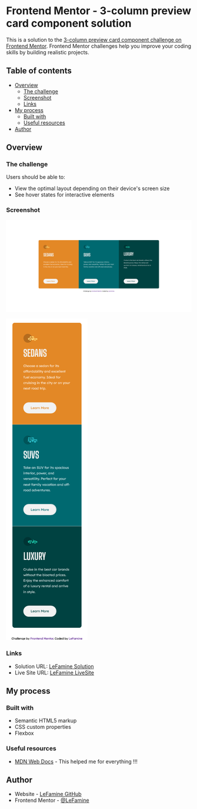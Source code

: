 # Frontend Mentor - 3-column preview card component solution

This is a solution to the [3-column preview card component challenge on Frontend Mentor](https://www.frontendmentor.io/challenges/3column-preview-card-component-pH92eAR2-). Frontend Mentor challenges help you improve your coding skills by building realistic projects. 

## Table of contents

- [Overview](#overview)
  - [The challenge](#the-challenge)
  - [Screenshot](#screenshot)
  - [Links](#links)
- [My process](#my-process)
  - [Built with](#built-with)
  - [Useful resources](#useful-resources)
- [Author](#author)

## Overview

### The challenge

Users should be able to:

- View the optimal layout depending on their device's screen size
- See hover states for interactive elements

### Screenshot

![](screenshot.png)

![](responsives.png)


### Links

- Solution URL: [LeFamine Solution](https://www.frontendmentor.io/solutions/htmlcss-vanilla-CtiPUgxOg)
- Live Site URL: [LeFamine LiveSite](https://3-column-frontend-mentor.vercel.app/)

## My process

### Built with

- Semantic HTML5 markup
- CSS custom properties
- Flexbox

### Useful resources

- [MDN Web Docs](https://developer.mozilla.org/fr/) - This helped me for everything !!!

## Author

- Website - [LeFamine GitHub](https://github.com/LeFamine)
- Frontend Mentor - [@LeFamine](https://www.frontendmentor.io/profile/LeFamine)
